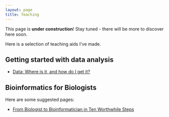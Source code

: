 ```yaml
---
layout: page
title: Teaching
---
```


<p class="message">
  This page is <b>under construction</b>!
  Stay tuned - there will be more to discover here soon.
</p>

Here is a selection of teaching aids I've made.

## Getting started with data analysis
* [Data: Where is it, and how do I get it?](https://kmuench.github.io/2020/04/05/dataHowToGetIt/)

## Bioinformatics for Biologists

Here are some suggested pages:

* [From Biologist to Bioinformatician in Ten Worthwhile Steps](https://kmuench.github.io/2020/03/18/ten-steps-to-bioinf/)
